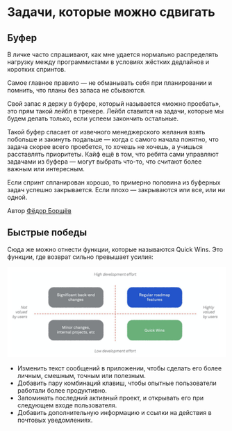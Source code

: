 # Задачи, которые можно сдвигать

## Буфер

В личке часто спрашивают, как мне удается нормально распределять нагрузку между программистами в условиях жёстких дедлайнов и коротких спринтов.

Самое главное правило — не обманывать себя при планировании и помнить, что планы без запаса не сбываются.

Свой запас я держу в буфере, который называется «можно проебать», это прям такой лейбл в трекере. Лейбл ставится на задачи, которые мы будем делать только, если успеем закончить остальные.

Такой буфер спасает от извечного менеджерского желания взять побольше и закинуть подальше — когда с самого начала понятно, что задача скорее всего проебется, то хочешь не хочешь, а учишься расставлять приоритеты. Кайф ещё в том, что ребята сами управляют задачами из буфера — могут выбрать что-то, что считают более важным или интересным.

Если спринт спланирован хорошо, то примерно половина из буферных задач успешно закрывается. Если плохо — закрываются или все, или ни одной.

Автор [Фёдор Борщёв](https://t.me/pmdaily)

## Быстрые победы

Сюда же можно отнести функции, которые называются Quick Wins. Это функции, где возврат сильно превышает усилия:

![](.\attachments\quickWins.png)
- Изменить текст сообщений в приложении, чтобы сделать его более личным, смешным, точным или полезным.
- Добавить пару комбинаций клавиш, чтобы опытные пользователи работали более продуктивно.
- Запоминать последний активный проект, и открывать его при следующем входе пользователя.
- Добавить дополнительную информацию и ссылки на действия в почтовых уведомлениях.